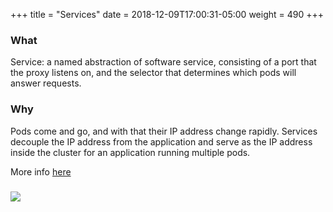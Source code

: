 +++
title = "Services"
date = 2018-12-09T17:00:31-05:00
weight = 490
+++

### What

Service: a named abstraction of software service, consisting of a port that the proxy listens on,
and the selector that determines which pods will answer requests.

### Why

Pods come and go, and with that their IP address change rapidly. Services decouple the IP address from the application 
and serve as the IP address inside the cluster for an application running multiple pods. 

More info [here](https://kubernetes.io/docs/concepts/services-networking/service/)

### ![](/louk8cnc-intro-k8s/images/kubernetes/service.png) 
